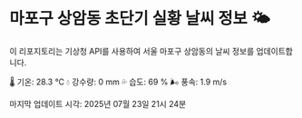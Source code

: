 
# 마포구 상암동 초단기 실황 날씨 정보 🌤️

이 리포지토리는 기상청 API를 사용하여 서울 마포구 상암동의 날씨 정보를 업데이트합니다. 

🌡️ 기온: 28.3 ℃
💧 강수량: 0 mm
💦 습도: 69 %
🌬️ 풍속: 1.9 m/s

마지막 업데이트 시각: 2025년 07월 23일 21시 24분    
